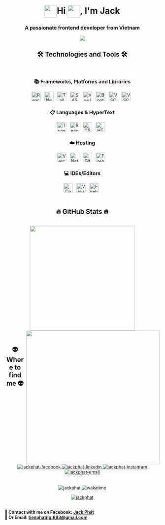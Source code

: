 <!-- JackPhat -->
<h1 align="center"><img align="center" src="https://media.tenor.com/MdI9bTt7NMgAAAAi/good-evening-hand-wave.gif" width="40" height="40"/>Hi <img align="center" src="https://media.tenor.com/e3GqicbfhMYAAAAi/get-greeting-get-greetings.gif" width="40" height="40" />, I'm Jack</h1>
<h3 align="center">A passionate frontend developer from Vietnam</h3>
<p align="center" >
  <img src="https://media1.giphy.com/media/v1.Y2lkPTc5MGI3NjExNnM2Z25ubDdibTI1YTZ1bTM2ZjllZnVjdm12M3huMTlscGFhMHl4MyZlcD12MV9pbnRlcm5hbF9naWZfYnlfaWQmY3Q9Zw/HzPtbOKyBoBFsK4hyc/giphy.gif" />
  </p>
<h2 align="center">🛠 Technologies and Tools 🛠</h2>
<br>
<!-- https://simpleicons.org/ -->
<div align="center">
  <div>
  <h3>📚 Frameworks, Platforms and Libraries</h3>
    <span><img src="https://img.shields.io/badge/ReactJS-00daf8?style=for-the-badge&logo=react&logoColor=white" alt="ReactJS logo" title="ReactJS" height="30" /></span>
&nbsp;
    <span><img src="https://img.shields.io/badge/NextJS-000000?style=for-the-badge&logo=next.js&logoColor=white" alt="NextJS logo" title="NextJS" height="30" /></span>
&nbsp;
    <span><img src="https://img.shields.io/badge/TailwindCSS-38B2AC?style=for-the-badge&logo=tailwind-css&logoColor=white" alt="TailwindCSS logo" title="TailwindCSS" height="30" /></span>
&nbsp;
    <span><img src="https://img.shields.io/badge/Sass-CC6699?style=for-the-badge&logo=sass&logoColor=white" alt="SASS logo" title="SASS" height="30" /></span>
&nbsp;
    <span><img src="https://img.shields.io/badge/vuejs-%2335495e.svg?style=for-the-badge&logo=vuedotjs&logoColor=%234FC08D" alt="VueJS logo" title="Javascript" height="30" /></span>
&nbsp;
    <span><img src="https://img.shields.io/badge/Bootstrap-7952B3?style=for-the-badge&logo=bootstrap&logoColor=white" alt="Bootstrap logo" title="Bootstrap" height="30" /></span>
&nbsp;
    <span><img src="https://img.shields.io/badge/Framer-007ACC?style=for-the-badge&logo=Framer&logoColor=white" alt="VSCode logo" title="VSCode" height="30" /></span>
&nbsp;
    <span><img src="https://img.shields.io/badge/vite-%23646CFF.svg?style=for-the-badge&logo=vite&logoColor=white" alt="VSCode logo" title="VSCode" height="30" /></span>
&nbsp;
  </div>
  <div>
     <h3>📋 Languages & HyperText</h3>
    <span><img src="https://img.shields.io/badge/typescript-%23007ACC.svg?style=for-the-badge&logo=typescript&logoColor=white" alt="TypeScript logo" title="Typescript" height="30" /></span>
&nbsp;
<span><img src="https://img.shields.io/badge/javascript-%23323330.svg?style=for-the-badge&logo=javascript&logoColor=%23F7DF1E" alt="ReactJS logo" title="Javascript" height="30" /></span>
&nbsp;
    <span><img src="https://img.shields.io/badge/CSS3-1572B6?style=for-the-badge&logo=css3&logoColor=white" alt="CSS3 logo" title="CSS3" height="30" /></span>
&nbsp;
    <span><img src="https://img.shields.io/badge/html5-%23E34F26.svg?style=for-the-badge&logo=html5&logoColor=white" alt="HTML5 logo" title="HTML5" height="30" /></span>
&nbsp;
  </div>
<div>
  <h3>☁️ Hosting</h3>
  <span><img src="https://img.shields.io/badge/vercel-%23000000.svg?style=for-the-badge&logo=vercel&logoColor=white" alt="Vercel logo" title="Vercel" height="30" /></span>
&nbsp;
    <span><img src="https://img.shields.io/badge/netlify-%23000000.svg?style=for-the-badge&logo=netlify&logoColor=#00C7B7" alt="Netlify logo" title="Netlify" height="30" /></span>
&nbsp;
   <span><img src="https://img.shields.io/badge/github%20pages-121013?style=for-the-badge&logo=github&logoColor=white" alt="Github Pages logo" title="Github Pages" height="30" /></span>
&nbsp;
   <span><img src="https://img.shields.io/badge/firebase-%23039BE5.svg?style=for-the-badge&logo=firebase" alt="Firebase logo" title="Firebase" height="30" /></span>
&nbsp;
</div>
  <div>
    <h3>💻 IDEs/Editors</h3>
    <span><img src="https://img.shields.io/badge/CodePen-white?style=for-the-badge&logo=codepen&logoColor=black" alt="CodePen logo" title="CodePen" height="30" /></span>
&nbsp;
    <span><img src="https://img.shields.io/badge/Visual%20Studio%20Code-0078d7.svg?style=for-the-badge&logo=visual-studio-code&logoColor=white" alt="Visual Studio Code logo" title="Visual Studio Code" height="30" /></span>
&nbsp;
    <span><img src="https://img.shields.io/badge/firebase-%23039BE5.svg?style=for-the-badge&logo=firebase" alt="Firebase logo" title="Firebase" height="30" /></span>
&nbsp;
  </div>
</div>

<br />
<h2 align="center">🔥 GitHub Stats 🔥</h2>
<!-- https://github.com/anuraghazra/github-readme-stats -->
<br>
<div align=center>
  <a href="#" title="Jack">
    <img width="340" align="center" src="https://github-readme-stats.vercel.app/api/top-langs/?username=PhatJack&layout=compact&theme=dracula&border_color=61dafb&hide_border=true" />
  </a>
  <a href="#" title="JackPhatdev">
    <img align="right" width="434" src="https://github-readme-stats.vercel.app/api?username=PhatJack&show_icons=true&theme=dracula&border_color=61dafb&hide_border=true" />
  </a>
</div>

<br>
<h2 align="center">👽 Where to find me 👽</h2>
<br>
<!-- https://icons8.com -->
<div align="center">
  <a href="https://www.facebook.com/jack.willam2003/" target="blank">
    <img src="https://img.icons8.com/bubbles/100/000000/facebook-new.png" alt="jackphat-facebook" />
  </a>
  <a href="https://www.linkedin.com/in/phat-nguyen-tien-733397286/" target="blank">
    <img src="https://img.icons8.com/bubbles/100/000000/linkedin.png" alt="jackphat-linkedin" />
  </a>
  <a href="https://www.instagram.com/sep_neit.tahp/" target="blank">
    <img src="https://img.icons8.com/bubbles/100/000000/instagram.png" alt="jackphat-instagram" />
  </a>
  <a href="mailto:tienphatng.693@gmail.com" target="top">
    <img src="https://img.icons8.com/bubbles/100/000000/apple-mail.png" alt="jackphat-email" />
  </a>
</div>
 
<br>
<br>
<div align="center">
<span align="center"> <img src="https://komarev.com/ghpvc/?username=PhatJack&label=Profile%20views&color=0e75b6&style=flat" alt="jackphat" /> </span>
<span><img src="https://wakatime.com/badge/user/d6664d78-1388-4852-bd87-7a50ada7c28d.svg" alt="wakatime" /></span>
</div>
<p align="center"> <a href="https://github.com/ryo-ma/github-profile-trophy"><img src="https://github-profile-trophy.vercel.app/?username=PhatJack&theme=onedark" alt="jackphat" /></a> </p>

<p>
  <br>
  <strong>🔗 Contact with me on Facebook: <a href="https://www.facebook.com/jack.willam2003/" target="_blank">Jack Phát</a></strong>
  <br>
  <strong>📧 Or Email: <a href="mailto:tienphatng.693@gmail.com" target="_top">tienphatng.693@gmail.com</a></strong>
</p>
